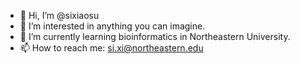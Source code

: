 - 👋 Hi, I’m @sixiaosu
- 👀 I’m interested in anything you can imagine.
- 🌱 I’m currently learning bioinformatics in Northeastern University.
- 📫 How to reach me: si.xi@northeastern.edu

<!---
sixiaosu/sixiaosu is a ✨ special ✨ repository because its `README.md` (this file) appears on your GitHub profile.
You can click the Preview link to take a look at your changes.
--->
